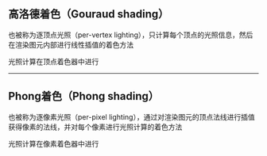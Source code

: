 ## 高洛德着色（Gouraud shading）

也被称为逐顶点光照（per-vertex lighting），只计算每个顶点的光照信息，然后在渲染图元内部进行线性插值的着色方法

光照计算在顶点着色器中进行

---

## Phong着色（Phong shading）

也被称为逐像素光照（per-pixel lighting），通过对渲染图元的顶点法线进行插值获得像素的法线，并对每个像素进行光照计算的着色方法

光照计算在像素着色器中进行
